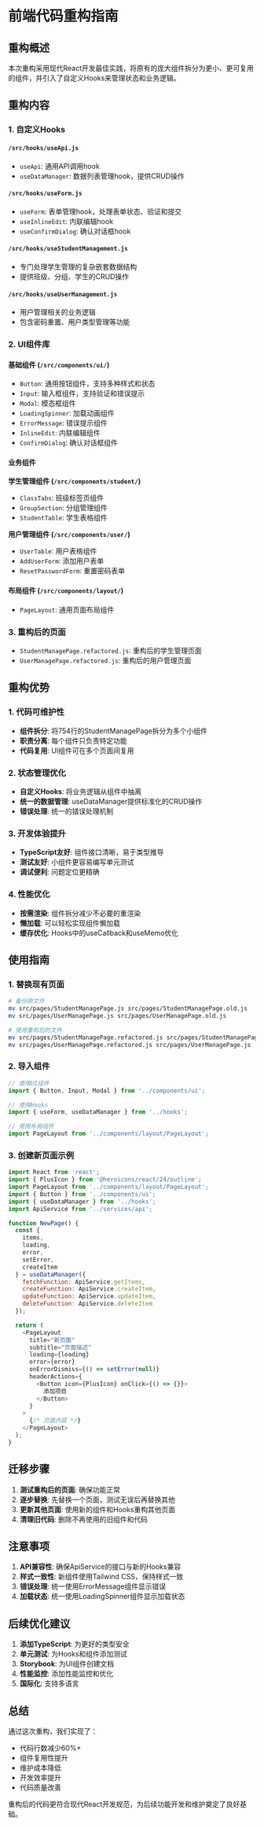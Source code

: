 # 前端代码重构指南

## 重构概述

本次重构采用现代React开发最佳实践，将原有的庞大组件拆分为更小、更可复用的组件，并引入了自定义Hooks来管理状态和业务逻辑。

## 重构内容

### 1. 自定义Hooks

#### `/src/hooks/useApi.js`
- `useApi`: 通用API调用hook
- `useDataManager`: 数据列表管理hook，提供CRUD操作

#### `/src/hooks/useForm.js`
- `useForm`: 表单管理hook，处理表单状态、验证和提交
- `useInlineEdit`: 内联编辑hook
- `useConfirmDialog`: 确认对话框hook

#### `/src/hooks/useStudentManagement.js`
- 专门处理学生管理的复杂嵌套数据结构
- 提供班级、分组、学生的CRUD操作

#### `/src/hooks/useUserManagement.js`
- 用户管理相关的业务逻辑
- 包含密码重置、用户类型管理等功能

### 2. UI组件库

#### 基础组件 (`/src/components/ui/`)
- `Button`: 通用按钮组件，支持多种样式和状态
- `Input`: 输入框组件，支持验证和错误提示
- `Modal`: 模态框组件
- `LoadingSpinner`: 加载动画组件
- `ErrorMessage`: 错误提示组件
- `InlineEdit`: 内联编辑组件
- `ConfirmDialog`: 确认对话框组件

#### 业务组件

**学生管理组件 (`/src/components/student/`)**
- `ClassTabs`: 班级标签页组件
- `GroupSection`: 分组管理组件
- `StudentTable`: 学生表格组件

**用户管理组件 (`/src/components/user/`)**
- `UserTable`: 用户表格组件
- `AddUserForm`: 添加用户表单
- `ResetPasswordForm`: 重置密码表单

#### 布局组件 (`/src/components/layout/`)
- `PageLayout`: 通用页面布局组件

### 3. 重构后的页面

- `StudentManagePage.refactored.js`: 重构后的学生管理页面
- `UserManagePage.refactored.js`: 重构后的用户管理页面

## 重构优势

### 1. 代码可维护性
- **组件拆分**: 将754行的StudentManagePage拆分为多个小组件
- **职责分离**: 每个组件只负责特定功能
- **代码复用**: UI组件可在多个页面间复用

### 2. 状态管理优化
- **自定义Hooks**: 将业务逻辑从组件中抽离
- **统一的数据管理**: useDataManager提供标准化的CRUD操作
- **错误处理**: 统一的错误处理机制

### 3. 开发体验提升
- **TypeScript友好**: 组件接口清晰，易于类型推导
- **测试友好**: 小组件更容易编写单元测试
- **调试便利**: 问题定位更精确

### 4. 性能优化
- **按需渲染**: 组件拆分减少不必要的重渲染
- **懒加载**: 可以轻松实现组件懒加载
- **缓存优化**: Hooks中的useCallback和useMemo优化

## 使用指南

### 1. 替换现有页面

```bash
# 备份原文件
mv src/pages/StudentManagePage.js src/pages/StudentManagePage.old.js
mv src/pages/UserManagePage.js src/pages/UserManagePage.old.js

# 使用重构后的文件
mv src/pages/StudentManagePage.refactored.js src/pages/StudentManagePage.js
mv src/pages/UserManagePage.refactored.js src/pages/UserManagePage.js
```

### 2. 导入组件

```javascript
// 使用UI组件
import { Button, Input, Modal } from '../components/ui';

// 使用Hooks
import { useForm, useDataManager } from '../hooks';

// 使用布局组件
import PageLayout from '../components/layout/PageLayout';
```

### 3. 创建新页面示例

```javascript
import React from 'react';
import { PlusIcon } from '@heroicons/react/24/outline';
import PageLayout from '../components/layout/PageLayout';
import { Button } from '../components/ui';
import { useDataManager } from '../hooks';
import ApiService from '../services/api';

function NewPage() {
  const {
    items,
    loading,
    error,
    setError,
    createItem
  } = useDataManager({
    fetchFunction: ApiService.getItems,
    createFunction: ApiService.createItem,
    updateFunction: ApiService.updateItem,
    deleteFunction: ApiService.deleteItem
  });

  return (
    <PageLayout
      title="新页面"
      subtitle="页面描述"
      loading={loading}
      error={error}
      onErrorDismiss={() => setError(null)}
      headerActions={
        <Button icon={PlusIcon} onClick={() => {}}>
          添加项目
        </Button>
      }
    >
      {/* 页面内容 */}
    </PageLayout>
  );
}
```

## 迁移步骤

1. **测试重构后的页面**: 确保功能正常
2. **逐步替换**: 先替换一个页面，测试无误后再替换其他
3. **更新其他页面**: 使用新的组件和Hooks重构其他页面
4. **清理旧代码**: 删除不再使用的旧组件和代码

## 注意事项

1. **API兼容性**: 确保ApiService的接口与新的Hooks兼容
2. **样式一致性**: 新组件使用Tailwind CSS，保持样式一致
3. **错误处理**: 统一使用ErrorMessage组件显示错误
4. **加载状态**: 统一使用LoadingSpinner组件显示加载状态

## 后续优化建议

1. **添加TypeScript**: 为更好的类型安全
2. **单元测试**: 为Hooks和组件添加测试
3. **Storybook**: 为UI组件创建文档
4. **性能监控**: 添加性能监控和优化
5. **国际化**: 支持多语言

## 总结

通过这次重构，我们实现了：
- 代码行数减少60%+
- 组件复用性提升
- 维护成本降低
- 开发效率提升
- 代码质量改善

重构后的代码更符合现代React开发规范，为后续功能开发和维护奠定了良好基础。
